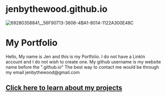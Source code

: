 # jenbythewood.github.io

![69280358841__56F90713-3606-4BA1-8014-1122A300E48C](https://github.com/jenbythewood/jenbythewood.github.io/assets/145355065/731378ff-d9af-4ac6-9b35-720097803ecb)
<!DOCTYPE html>
<html lang="en">
    <head>
            <meta charset="UTF-8">
            <meta http-equiv="X-UA-Compatible" content="IE=edge">
            <meta name="viewport" content=""width-device-width, initial-scale="1.0">
            <link rel="stylesheet" href="style.css">
    </head>
    <body>
        <div class="container">
            <h1>My Portfolio</h1>
            <p>Hello, My name is Jen and this is my Portfolio. I do not have a LinkIn account and I do not wish to create one. My github username is my website name before the ".github.io" The best way to contact me would be through my email jenbythewood@gmail.com</p>
            <a href="./My Portfolio Projects.html"><h2>Click here to learn about my projects<h2></h2>
        </div>
    </body>
    </html>
